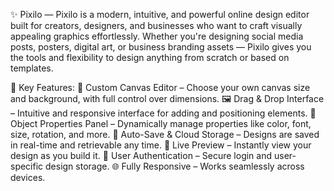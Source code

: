 ✨ Pixilo —
Pixilo is a modern, intuitive, and powerful online design editor built for creators, designers, and businesses who want to craft visually appealing graphics effortlessly. Whether you're designing social media posts, posters, digital art, or business branding assets — Pixilo gives you the tools and flexibility to design anything from scratch or based on templates.

🔧 Key Features:
🎨 Custom Canvas Editor – Choose your own canvas size and background, with full control over dimensions.
🖼️ Drag & Drop Interface – Intuitive and responsive interface for adding and positioning elements.
🧱 Object Properties Panel – Dynamically manage properties like color, font, size, rotation, and more.
💾 Auto-Save & Cloud Storage – Designs are saved in real-time and retrievable any time.
🔄 Live Preview – Instantly view your design as you build it.
👥 User Authentication – Secure login and user-specific design storage.
🌐 Fully Responsive – Works seamlessly across devices.

